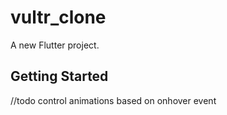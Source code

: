 # vultr_clone

A new Flutter project.

## Getting Started

//todo control animations based on onhover event
